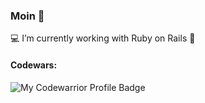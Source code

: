 ### Moin 👋

💻 I’m currently working with Ruby on Rails 💎

<!--
**Makapre/Makapre** is a ✨ _special_ ✨ repository because its `README.md` (this file) appears on your GitHub profile.

Here are some ideas to get you started:

- 🔭 I’m currently working on ...
- 🌱 I’m currently learning ...
- 👯 I’m looking to collaborate on ...
- 🤔 I’m looking for help with ...
- 💬 Ask me about ...
- 📫 How to reach me: ...
- 😄 Pronouns: ...
- ⚡ Fun fact: ...
-->

#### Codewars:

![My Codewarrior Profile Badge](https://www.codewars.com/users/Makapre/badges/small)
